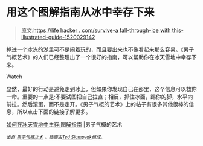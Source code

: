 # 用这个图解指南从冰中幸存下来

> 原文:[https://life hacker . com/survive-a fall-through-ice with this-illustrated-guide-1520029142](https://lifehacker.com/survive-a-fall-through-ice-with-this-illustrated-guide-1520029142)

掉进一个冰冻的湖里可不是闹着玩的，而且要出来也不像看起来那么容易。《男子气概艺术》的人们已经整理出了一个很好的指南，可以帮助你在冰天雪地中幸存下来。

Watch

显然，最好的行动是避免走到冰上，但如果你发现自己在那里，这个信息可以救你一命。重要的一点是:不要试图把自己拉直；相反，抓住冰面，踢你的脚，水平向前拉。然后滚蛋，而不是走开。《男子气概的艺术》上的帖子有很多其他很棒的信息，所以点击下面的链接了解更多。

[如何在冰天雪地中生存:图解指南](http://www.artofmanliness.com/2014/02/07/how-to-survive-falling-through-the-ice-an-illustrated-guide/) |男子气概的艺术

<small>*出自*</small> [<small>*男子气概之术*</small>](http://www.artofmanliness.com/) <small>*。插画由*</small>[<small>*Ted Slampyak*</small>](http://www.storytellersworkshop.com/)<small>*组成。*</small>